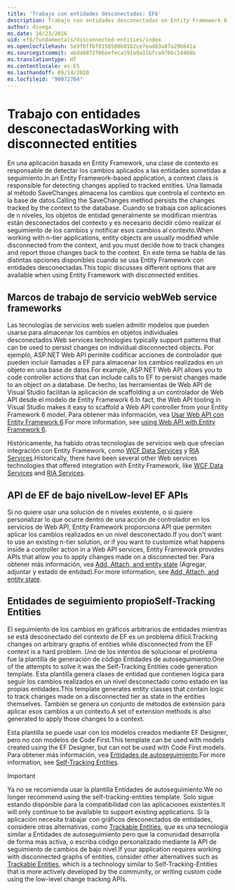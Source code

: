 ```yaml
---
title: 'Trabajo con entidades desconectadas: EF6'
description: Trabajo con entidades desconectadas en Entity Framework 6
author: divega
ms.date: 10/23/2016
uid: ef6/fundamentals/disconnected-entities/index
ms.openlocfilehash: 5e9f0ffbf0150500b0162ce7ead83a87a29b641a
ms.sourcegitcommit: abda0872f86eefeca191a9a11bfca976bc14468b
ms.translationtype: HT
ms.contentlocale: es-ES
ms.lasthandoff: 09/14/2020
ms.locfileid: "90072764"
---
```

# <a name="working-with-disconnected-entities"></a><span data-ttu-id="9f03d-103">Trabajo con entidades desconectadas</span><span class="sxs-lookup"><span data-stu-id="9f03d-103">Working with disconnected entities</span></span>

<span data-ttu-id="9f03d-104">En una aplicación basada en Entity Framework, una clase de contexto es responsable de detectar los cambios aplicados a las entidades sometidas a seguimiento.</span><span class="sxs-lookup"><span data-stu-id="9f03d-104">In an Entity Framework-based application, a context class is responsible for detecting changes applied to tracked entities.</span></span> <span data-ttu-id="9f03d-105">Una llamada al método SaveChanges almacena los cambios que controla el contexto en la base de datos.</span><span class="sxs-lookup"><span data-stu-id="9f03d-105">Calling the SaveChanges method persists the changes tracked by the context to the database.</span></span> <span data-ttu-id="9f03d-106">Cuando se trabaja con aplicaciones de n niveles, los objetos de entidad generalmente se modifican mientras están desconectados del contexto y es necesario decidir cómo realizar el seguimiento de los cambios y notificar esos cambios al contexto.</span><span class="sxs-lookup"><span data-stu-id="9f03d-106">When working with n-tier applications, entity objects are usually modified while disconnected from the context, and you must decide how to track changes and report those changes back to the context.</span></span> <span data-ttu-id="9f03d-107">En este tema se habla de las distintas opciones disponibles cuando se usa Entity Framework con entidades desconectadas.</span><span class="sxs-lookup"><span data-stu-id="9f03d-107">This topic discusses different options that are available when using Entity Framework with disconnected entities.</span></span>

## <a name="web-service-frameworks"></a><span data-ttu-id="9f03d-108">Marcos de trabajo de servicio web</span><span class="sxs-lookup"><span data-stu-id="9f03d-108">Web service frameworks</span></span>

<span data-ttu-id="9f03d-109">Las tecnologías de servicios web suelen admitir modelos que pueden usarse para almacenar los cambios en objetos individuales desconectados.</span><span class="sxs-lookup"><span data-stu-id="9f03d-109">Web services technologies typically support patterns that can be used to persist changes on individual disconnected objects.</span></span> <span data-ttu-id="9f03d-110">Por ejemplo, ASP.NET Web API permite codificar acciones de controlador que pueden incluir llamadas a EF para almacenar los cambios realizados en un objeto en una base de datos.</span><span class="sxs-lookup"><span data-stu-id="9f03d-110">For example, ASP.NET Web API allows you to code controller actions that can include calls to EF to persist changes made to an object on a database.</span></span> <span data-ttu-id="9f03d-111">De hecho, las herramientas de Web API de Visual Studio facilitan la aplicación de scaffolding a un controlador de Web API desde el modelo de Entity Framework 6.</span><span class="sxs-lookup"><span data-stu-id="9f03d-111">In fact, the Web API tooling in Visual Studio makes it easy to scaffold a Web API controller from your Entity Framework 6 model.</span></span> <span data-ttu-id="9f03d-112">Para obtener más información, vea [Usar Web API con Entity Framework 6](/aspnet/web-api/overview/data/using-web-api-with-entity-framework/).</span><span class="sxs-lookup"><span data-stu-id="9f03d-112">For more information, see [using Web API with Entity Framework 6](/aspnet/web-api/overview/data/using-web-api-with-entity-framework/).</span></span>

<span data-ttu-id="9f03d-113">Históricamente, ha habido otras tecnologías de servicios web que ofrecían integración con Entity Framework, como [WCF Data Services](/dotnet/framework/data/wcf/create-a-data-service-using-an-adonet-ef-data-wcf) y [RIA Services](/previous-versions/dotnet/wcf-ria/ee707344(v=vs.91)).</span><span class="sxs-lookup"><span data-stu-id="9f03d-113">Historically, there have been several other Web services technologies that offered integration with Entity Framework, like [WCF Data Services](/dotnet/framework/data/wcf/create-a-data-service-using-an-adonet-ef-data-wcf) and [RIA Services](/previous-versions/dotnet/wcf-ria/ee707344(v=vs.91)).</span></span>

## <a name="low-level-ef-apis"></a><span data-ttu-id="9f03d-114">API de EF de bajo nivel</span><span class="sxs-lookup"><span data-stu-id="9f03d-114">Low-level EF APIs</span></span>

<span data-ttu-id="9f03d-115">Si no quiere usar una solución de n niveles existente, o si quiere personalizar lo que ocurre dentro de una acción de controlador en los servicios de Web API, Entity Framework proporciona API que permiten aplicar los cambios realizados en un nivel desconectado.</span><span class="sxs-lookup"><span data-stu-id="9f03d-115">If you don't want to use an existing n-tier solution, or if you want to customize what happens inside a controller action in a Web API services, Entity Framework provides APIs that allow you to apply changes made on a disconnected tier.</span></span> <span data-ttu-id="9f03d-116">Para obtener más información, vea [Add, Attach, and entity state](xref:ef6/saving/change-tracking/entity-state) (Agregar, adjuntar y estado de entidad).</span><span class="sxs-lookup"><span data-stu-id="9f03d-116">For more information, see [Add, Attach, and entity state](xref:ef6/saving/change-tracking/entity-state).</span></span>  

## <a name="self-tracking-entities"></a><span data-ttu-id="9f03d-117">Entidades de seguimiento propio</span><span class="sxs-lookup"><span data-stu-id="9f03d-117">Self-Tracking Entities</span></span>  

<span data-ttu-id="9f03d-118">El seguimiento de los cambios en gráficos arbitrarios de entidades mientras se está desconectado del contexto de EF es un problema difícil.</span><span class="sxs-lookup"><span data-stu-id="9f03d-118">Tracking changes on arbitrary graphs of entities while disconnected from the EF context is a hard problem.</span></span> <span data-ttu-id="9f03d-119">Uno de los intentos de solucionar el problema fue la plantilla de generación de código Entidades de autoseguimiento.</span><span class="sxs-lookup"><span data-stu-id="9f03d-119">One of the attempts to solve it was the Self-Tracking Entities code generation template.</span></span> <span data-ttu-id="9f03d-120">Esta plantilla genera clases de entidad que contienen lógica para seguir los cambios realizados en un nivel desconectado como estado en las propias entidades.</span><span class="sxs-lookup"><span data-stu-id="9f03d-120">This template generates entity classes that contain logic to track changes made on a disconnected tier as state in the entities themselves.</span></span> <span data-ttu-id="9f03d-121">También se genera un conjunto de métodos de extensión para aplicar esos cambios a un contexto.</span><span class="sxs-lookup"><span data-stu-id="9f03d-121">A set of extension methods is also generated to apply those changes to a context.</span></span>

<span data-ttu-id="9f03d-122">Esta plantilla se puede usar con los modelos creados mediante EF Designer, pero no con modelos de Code First.</span><span class="sxs-lookup"><span data-stu-id="9f03d-122">This template can be used with models created using the EF Designer, but can not be used with Code First models.</span></span> <span data-ttu-id="9f03d-123">Para obtener más información, vea [Entidades de autoseguimiento](xref:ef6/fundamentals/disconnected-entities/self-tracking-entities/index).</span><span class="sxs-lookup"><span data-stu-id="9f03d-123">For more information, see [Self-Tracking Entities](xref:ef6/fundamentals/disconnected-entities/self-tracking-entities/index).</span></span>  

> [!IMPORTANT]
> <span data-ttu-id="9f03d-124">Ya no se recomienda usar la plantilla Entidades de autoseguimiento.</span><span class="sxs-lookup"><span data-stu-id="9f03d-124">We no longer recommend using the self-tracking-entities template.</span></span> <span data-ttu-id="9f03d-125">Solo sigue estando disponible para la compatibilidad con las aplicaciones existentes.</span><span class="sxs-lookup"><span data-stu-id="9f03d-125">It will only continue to be available to support existing applications.</span></span> <span data-ttu-id="9f03d-126">Si la aplicación necesita trabajar con gráficos desconectados de entidades, considere otras alternativas, como [Trackable Entities](https://trackableentities.github.io/), que es una tecnología similar a Entidades de autoseguimiento pero que la comunidad desarrolla de forma más activa, o escriba código personalizado mediante la API de seguimiento de cambios de bajo nivel.</span><span class="sxs-lookup"><span data-stu-id="9f03d-126">If your application requires working with disconnected graphs of entities, consider other alternatives such as [Trackable Entities](https://trackableentities.github.io/), which is a technology similar to Self-Tracking-Entities that is more actively developed by the community, or writing custom code using the low-level change tracking APIs.</span></span>
